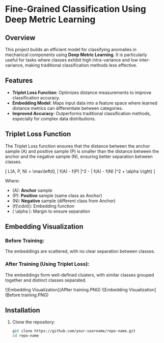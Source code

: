 # Fine-Grained Classification Using Deep Metric Learning

## Overview
This project builds an efficient model for classifying anomalies in mechanical components using **Deep Metric Learning**. It is particularly useful for tasks where classes exhibit high intra-variance and low inter-variance, making traditional classification methods less effective.

## Features
- **Triplet Loss Function**: Optimizes distance measurements to improve classification accuracy.
- **Embedding Model**: Maps input data into a feature space where learned distance metrics can differentiate between categories.
- **Improved Accuracy**: Outperforms traditional classification methods, especially for complex data distributions.

## Triplet Loss Function
The Triplet Loss function ensures that the distance between the anchor sample \(A\) and positive sample \(P\) is smaller than the distance between the anchor and the negative sample \(N\), ensuring better separation between classes.

\[
L(A, P, N) = \max\left(0, \| f(A) - f(P) \|^2 - \| f(A) - f(N) \|^2 + \alpha \right)
\]

Where:
- \(A\): **Anchor** sample
- \(P\): **Positive** sample (same class as Anchor)
- \(N\): **Negative** sample (different class from Anchor)
- \(f(\cdot)\): Embedding function
- \( \alpha \): Margin to ensure separation

## Embedding Visualization

### Before Training:
The embeddings are scattered, with no clear separation between classes.

### After Training (Using Triplet Loss):
The embeddings form well-defined clusters, with similar classes grouped together and distinct classes separated.

![Embedding Visualization](Affter training.PNG)
![Embedding Visualization](Before training.PNG)

## Installation
1. Clone the repository:
   ```bash
   git clone https://github.com/your-username/repo-name.git
   cd repo-name
